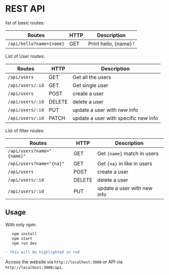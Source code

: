 # REST API

list of basic routes:


|Routes|HTTP|Description|
|---|---|---|
|`/api/hello?name={name}`|GET|Print hello, {name} !|

List of User routes:

|Routes|HTTP|Description|
|---|---|---|
|`/api/users`|GET`|Get all the users|
|`/api/users/:id`|GET|Get single user|
|`/api/users`|POST|create a user|
|`/api/users/:id`|DELETE|delete a user|
|`/api/users/:id`|PUT|update a user with new info|
|`/api/users/:id`|PATCH|update a user with specific new info|

List of filter routes:

|Routes|HTTP|Description|
|---|---|---|
|`/api/users?name="{name}"`|GET|Get `{name}` match in users|
|`/api/users?name="{na}"`|GET|Get `{na}` in like in users|
|`/api/users`|POST|create a user|
|`/api/users/:id`|DELETE|delete a user|
|`/api/users/:id`|PUT|update a user with new info|

## Usage

  With only npm:
```sh
   npm install
   npm start
   npm run dev
```

```diff
- this will be highlighted in red
```

Access the website via   `http://localhost:3000` or API via
`http://localhost:3000/api`.

